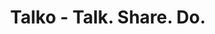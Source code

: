 ---
description: 主打音频交流辅以图片。据说这个app是前微软顶级设计师憋出的大招。
layout: post
results:
- primaryGenreName: Productivity
  version: '1.0.2'
  artworkUrl100: http://a818.phobos.apple.com/us/r30/Purple5/v4/a4/75/aa/a475aa93-82c8-e0c5-086d-12d7110f5809/mzl.miqafboh.png
  trackViewUrl: https://itunes.apple.com/cn/app/talko-talk.-share.-do./id569298031?mt=8&uo=4
  artworkUrl60: http://a1941.phobos.apple.com/us/r30/Purple1/v4/0b/bc/53/0bbc53b4-298a-3438-05dc-f56952c3c985/AppIcon60x60_2x.png
  userRatingCountForCurrentVersion: 1
  minimumOsVersion: '7.0'
  sellerName: Talko Inc.
  supportedDevices:
  - iPhone4
  - iPadThirdGen
  - iPhone5c
  - iPhone5s
  - iPadThirdGen4G
  - iPhone5
  - iPad23G
  - iPadFourthGen4G
  - iPadMini
  - iPad2Wifi
  - iPadMini4G
  - iPodTouchFifthGen
  - iPhone4S
  - iPadFourthGen
  genres:
  - 效率
  - 社交
  trackName: Talko - Talk. Share. Do.
  description: "Amazing things can happen when we talk with each other. Thoughts
    are shared, ideas formed and problems solved. Talko is the best way to
    use your voice to get things done.​\n\nTalk: Voice is the fastest and
    clearest way for people to communicate. Talk when and how you want – live
    or not.\n\nShare: Photos bring conversations to life. By tapping the camera
    to share as you talk, others will instantly see what you see. \n\nDo:
    Use voice to get things done. Organize, find, replay and share key moments
    using tags and bookmarks."
  price: 0
  trackId: 569298031
  releaseDate: '2014-09-23T00:15:44Z'
  screenshotUrls:
  - http://a3.mzstatic.com/us/r30/Purple3/v4/05/67/87/05678743-e29e-785f-1222-eb4c6b53baaf/screen1136x1136.jpeg
  - http://a3.mzstatic.com/us/r30/Purple1/v4/02/f7/44/02f744b3-77d9-3a65-7dda-35ae80bbdee9/screen1136x1136.jpeg
  - http://a3.mzstatic.com/us/r30/Purple4/v4/30/03/e9/3003e9f3-4ffc-ebac-f857-6c1adae75791/screen1136x1136.jpeg
  - http://a4.mzstatic.com/us/r30/Purple4/v4/b6/f1/97/b6f19779-7f32-e174-779e-63a2a680d2f1/screen1136x1136.jpeg
  - http://a3.mzstatic.com/us/r30/Purple5/v4/e0/ba/da/e0bada46-ebdf-3b4c-1e6a-414cc59e1603/screen1136x1136.jpeg
  artistViewUrl: https://itunes.apple.com/cn/artist/talko-inc./id569298034?uo=4
  primaryGenreId: 6007
  averageUserRatingForCurrentVersion: 5
  kind: software
  fileSizeBytes: '25017748'
  bundleId: com.talko.talko
  releaseNotes: Bug fixes and iPhone 6 support.
  sellerUrl: http://www.talko.com
  artistName: Talko Inc.
  trackCensoredName: Talko - Talk. Share. Do.
  isGameCenterEnabled: false
  contentAdvisoryRating: 4+
  languageCodesISO2A: &a []
  trackContentRating: 4+
  features: *a
  wrapperType: software
  artworkUrl512: http://a818.phobos.apple.com/us/r30/Purple5/v4/a4/75/aa/a475aa93-82c8-e0c5-086d-12d7110f5809/mzl.miqafboh.png
  formattedPrice: 免费
  artistId: 569298034
  genreIds:
  - '6007'
  - '6005'
  currency: CNY
  ipadScreenshotUrls: *a
category: 效率
tags: tag1
resultCount: 1
title: Talko - Talk. Share. Do.

---